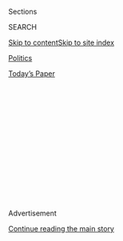 <div id="app">

<div>

<div>

<div>

<div class="NYTAppHideMasthead css-1q2w90k e1suatyy0">

<div class="section css-ui9rw0 e1suatyy2">

<div class="css-eph4ug er09x8g0">

<div class="css-6n7j50">

</div>

<span class="css-1dv1kvn">Sections</span>

<div class="css-10488qs">

<span class="css-1dv1kvn">SEARCH</span>

</div>

[Skip to content](#site-content)[Skip to site
index](#site-index)

</div>

<div id="masthead-section-label" class="css-1wr3we4 eaxe0e00">

[Politics](https://www.nytimes3xbfgragh.onion/section/politics)

</div>

<div class="css-10698na e1huz5gh0">

</div>

</div>

<div id="masthead-bar-one" class="section hasLinks css-15hmgas e1csuq9d3">

<div class="css-uqyvli e1csuq9d0">

</div>

<div class="css-1uqjmks e1csuq9d1">

</div>

<div class="css-9e9ivx">

[](https://myaccount.nytimes3xbfgragh.onion/auth/login?response_type=cookie&client_id=vi)

</div>

<div class="css-1bvtpon e1csuq9d2">

[Today’s
Paper](https://www.nytimes3xbfgragh.onion/section/todayspaper)

</div>

</div>

</div>

</div>

<div data-aria-hidden="false">

<div id="site-content" data-role="main">

<div>

<div class="css-1aor85t" style="opacity:0.000000001;z-index:-1;visibility:hidden">

<div class="css-1hqnpie">

<div class="css-epjblv">

<span class="css-17xtcya">[Politics](/section/politics)</span><span class="css-x15j1o">|</span><span class="css-fwqvlz">Trump
Seeks to Stop Counting Unauthorized Immigrants in Drawing House
Districts</span>

</div>

<div class="css-k008qs">

<div class="css-1iwv8en">

<span class="css-18z7m18"></span>

<div>

</div>

</div>

<span class="css-1n6z4y">https://nyti.ms/3fO7BO1</span>

<div class="css-1705lsu">

<div class="css-4xjgmj">

<div class="css-4skfbu" data-role="toolbar" data-aria-label="Social Media Share buttons, Save button, and Comments Panel with current comment count" data-testid="share-tools">

  - 
  - 
  - 
  - 
    
    <div class="css-6n7j50">
    
    </div>

  - 

</div>

</div>

</div>

</div>

</div>

</div>

<div id="NYT_TOP_BANNER_REGION" class="css-13pd83m">

</div>

<div id="top-wrapper" class="css-1sy8kpn">

<div id="top-slug" class="css-l9onyx">

Advertisement

</div>

[Continue reading the main
story](#after-top)

<div class="ad top-wrapper" style="text-align:center;height:100%;display:block;min-height:250px">

<div id="top" class="place-ad" data-position="top" data-size-key="top">

</div>

</div>

<div id="after-top">

</div>

</div>

<div>

<div id="sponsor-wrapper" class="css-1hyfx7x">

<div id="sponsor-slug" class="css-19vbshk">

Supported by

</div>

[Continue reading the main
story](#after-sponsor)

<div id="sponsor" class="ad sponsor-wrapper" style="text-align:center;height:100%;display:block">

</div>

<div id="after-sponsor">

</div>

</div>

<div class="css-186x18t">

</div>

<div class="css-1vkm6nb ehdk2mb0">

# Trump Seeks to Stop Counting Unauthorized Immigrants in Drawing House Districts

</div>

Critics described the move as unconstitutional and a transparent attempt
to help Republicans.

<div class="css-79elbk" data-testid="photoviewer-wrapper">

<div class="css-z3e15g" data-testid="photoviewer-wrapper-hidden">

</div>

<div class="css-1a48zt4 ehw59r15" data-testid="photoviewer-children">

![<span class="css-16f3y1r e13ogyst0" data-aria-hidden="true">President
Trump, in a statement, accused “the radical left” of trying to “conceal
the number of illegal aliens in our
country.”</span><span class="css-cnj6d5 e1z0qqy90" itemprop="copyrightHolder"><span class="css-1ly73wi e1tej78p0">Credit...</span><span><span>Doug
Mills/The New York
Times</span></span></span>](https://static01.graylady3jvrrxbe.onion/images/2020/08/20/us/politics/20dc-immig-eo/merlin_174766299_d164c2c5-1528-4c70-9b1b-f4405db24dfd-articleLarge.jpg?quality=75&auto=webp&disable=upscale)

</div>

</div>

<div class="css-18e8msd">

<div class="css-pdw9fk epjyd6m0">

<div class="css-1txwxcy ey68jwv0" data-aria-hidden="true">

[![Katie
Rogers](https://static01.graylady3jvrrxbe.onion/images/2018/06/12/multimedia/author-katie-rogers/author-katie-rogers-thumbLarge-v2.png
"Katie Rogers")](https://www.nytimes3xbfgragh.onion/by/katie-rogers)[![Peter
Baker](https://static01.graylady3jvrrxbe.onion/images/2018/06/13/multimedia/peter-baker/peter-baker-thumbLarge-v2.png
"Peter Baker")](https://www.nytimes3xbfgragh.onion/by/peter-baker)

</div>

<div class="css-1baulvz">

By [<span class="css-1baulvz" itemprop="name">Katie
Rogers</span>](https://www.nytimes3xbfgragh.onion/by/katie-rogers) and
[<span class="css-1baulvz last-byline" itemprop="name">Peter
Baker</span>](https://www.nytimes3xbfgragh.onion/by/peter-baker)

</div>

</div>

  - 
    
    <div class="css-ld3wwf e16638kd2">
    
    Published July 21, 2020Updated July 23,
    2020
    
    </div>

  - 
    
    <div class="css-4xjgmj">
    
    <div class="css-pvvomx" data-role="toolbar" data-aria-label="Social Media Share buttons, Save button, and Comments Panel with current comment count" data-testid="share-tools">
    
      - 
      - 
      - 
      - 
        
        <div class="css-6n7j50">
        
        </div>
    
      - 
    
    </div>
    
    </div>

</div>

</div>

<div class="section meteredContent css-1r7ky0e" name="articleBody" itemprop="articleBody">

<div class="css-1fanzo5 StoryBodyCompanionColumn">

<div class="css-53u6y8">

WASHINGTON — [President
Trump](https://www.nytimes3xbfgragh.onion/2020/07/23/us/trump-immigration-nation-netflix.html)
directed the federal government on Tuesday not to count undocumented
[immigrants](https://www.nytimes3xbfgragh.onion/2020/07/23/us/trump-immigration-nation-netflix.html)
when allocating the nation’s House districts, a move that critics called
a transparent political ploy to help Republicans in violation of the
Constitution.

The president’s directive would exclude millions of people when
determining how many House seats each state should have based on the
once-a-decade census, reversing the longstanding policy of counting
everyone regardless of citizenship or legal status. The effect would
likely shift several seats from Democratic states to Republican states.

“There used to be a time when you could proudly declare, ‘I am a citizen
of the United States,’” Mr. Trump said in a written statement after
signing a memorandum to the Commerce Department, which oversees the
Census Bureau. “But now, the radical left is trying to erase the
existence of this concept and conceal the number of illegal aliens in
our country. This is all part of a broader left-wing effort to erode the
rights of Americans citizens, and I will not stand for it.”

The action directly conflicts with the traditional consensus
interpretation of the Constitution and will almost surely be challenged
in court, potentially delaying its effect if not blocking its enactment
altogether. But it fit into Mr. Trump’s efforts to curb both legal and
illegal immigration at a time when he is anxiously trying to galvanize
his political base heading into a fall election season trailing his
Democratic opponent.

</div>

</div>

<div class="css-1fanzo5 StoryBodyCompanionColumn">

<div class="css-53u6y8">

“I think the Donald Trump view is: ‘I can look like I’m trying to do
something by stoking anti-immigrant fervor, and if I lose in court then,
I just stoke anti-court fervor too,’” Joshua A. Geltzer, the director of
the Institute for Constitutional Advocacy and Protection at Georgetown,
said in an interview. “It should be legally impossible as well as
factually difficult to do.”

As a practical matter, Mr. Trump’s order could not be carried out even
were it legal, because no official tally of undocumented immigrants
exists, and federal law bars the use of population estimates for
reapportionment purposes*.*

The move comes a year after Mr. Trump [was blocked by the Supreme
Court](https://www.nytimes3xbfgragh.onion/2019/07/02/us/trump-census-citizenship-question.html)
from adding a citizenship question to the census on the grounds that its
ostensible reasoning “seems to have been contrived.” The administration
has been trying ever since to collect information on undocumented
immigrants through separate means [like driver’s license
files](https://www.nytimes3xbfgragh.onion/aponline/2020/07/16/us/ap-us-census-citizenship.html).

[A study last year by the Center for Immigration
Studies](https://cis.org/Report/Impact-Legal-and-Illegal-Immigration-Apportionment-Seats-US-House-Representatives-2020),
a group that supports limits on immigration, found that excluding
immigrants from the count for purposes of drawing congressional
districts would take away seats from some states while giving more to
others.

Excluding unauthorized immigrants in 2020 would redistribute three
seats, the study found, with California, New York and Texas all losing a
seat that they would have had otherwise, while Ohio, Alabama and
Minnesota would each gain one. The study found even more sweeping
effects if the U.S.-born children of undocumented immigrants were
excluded, but the president’s directive made no mention of them.

</div>

</div>

<div class="css-1fanzo5 StoryBodyCompanionColumn">

<div class="css-53u6y8">

Steven Camarota, the research director for the center, said the
administration’s effort would be difficult administratively and likely
tied up in court. “Nevertheless,” he said, “the president has done the
country an important service by reminding us that tolerating large-scale
illegal immigration creates a number of unavoidable consequences,
including diluting the political representation of American citizens in
Congress and the Electoral College.”

The White House separately asked congressional appropriators last
weekend to include $1 billion into the next coronavirus relief package
for the purpose of conducting a “timely census.” The Census Bureau had
previously sought permission to extend the tally of the hardest-to-count
people into October and delay delivery of reapportionment population
totals to next year.

The $1 billion could allow the bureau to abandon that plan and
accelerate the counting to deliver a reapportionment count to Congress
in December, before Mr. Trump leaves office if he loses the election to
former Vice President Joseph R. Biden Jr. It could mean that less time
is devoted to counting the marginalized people than in a normal census,
which experts believe would benefit Republicans.

The president’s directive on Tuesday amounted to his latest
election-year effort to restrict immigration and immigration rights in
the United States, lately predicated on the need to stem the spread of
the coronavirus.

The administration decided last month [to suspend new work
visas](https://www.nytimes3xbfgragh.onion/2020/06/22/us/politics/trump-h1b-work-visas.html)
and bar hundreds of thousands of foreigners from seeking employment in
the United States, drawing immediate opposition from business leaders
and several states.

But last week administration officials [backed
away](https://www.nytimes3xbfgragh.onion/2020/06/22/us/politics/trump-h1b-work-visas.html)
from a separate plan to strip international college students of their
visas if they did not attend at least some classes in person. Earlier
this month, Mr. Trump told Telemundo that he would sign a “much bigger
bill on immigration” through an executive order, although that has not
come to fruition.

The president’s move to exclude unauthorized immigrants from
congressional apportionment upends a long history. Even as he signed his
memorandum on Tuesday, [the Census Bureau’s own
website](https://www.census.gov/population/apportionment/about/faq.html#Q16)
continued to say in a question-and-answer section that undocumented
residents are to be counted: “Yes, all people (citizens and noncitizens)
with a usual residence in the 50 states are to be included in the census
and thus in the apportionment counts.”

</div>

</div>

<div class="css-1fanzo5 StoryBodyCompanionColumn">

<div class="css-53u6y8">

The president’s policy appeared at odds with the Constitution, which
[requires the government to
conduct](https://www.census.gov/programs-surveys/decennial-census/about/census-constitution.html)
an “actual enumeration” of all people living in the United States
without distinguishing whether they are citizens. But the memorandum
signed by Mr. Trump argued that the government has always made
distinctions like not counting foreign diplomats or temporary visitors
even though they are in the United States physically. Therefore, the
memorandum argued, the government can make the further distinction of
not counting people who have no legal right to be in the country in the
first place.

The argument that immigrants can be excluded from reapportionment counts
also runs counter to legal opinions that the Department of Justice
issued during the administrations of Presidents George H.W. Bush and
Bill Clinton, when some in Congress sought to put that exclusion into
law.

Critics said the administration’s efforts first to include a citizenship
question and now to disregard undocumented immigrants from apportionment
would lead to undercounts of even legal noncitizens and minority
residents, resulting in less representation and federal funding in areas
where they live, which tend to vote Democratic.

Marielena Hincapié, the executive director of the National Immigration
Law Center Immigrant Justice Fund, said that regardless of whether Mr.
Trump’s latest action was legal, it would discourage compliance with the
census among Latinos, who already complete the survey at lower rates
than people of other races.

“This is his go-to play every time that he’s feeling cornered or he’s
feeling like he’s losing,” Ms. Hincapié said. “He uses immigrants and
immigration to divide and distract, and at the same time he sends that
chilling effect through all immigrant communities who have already been
living in fear under his administration.”

Michael Wines contributed reporting.

</div>

</div>

<div>

</div>

</div>

<div>

</div>

<div>

</div>

<div>

</div>

<div>

<div id="bottom-wrapper" class="css-1ede5it">

<div id="bottom-slug" class="css-l9onyx">

Advertisement

</div>

[Continue reading the main
story](#after-bottom)

<div id="bottom" class="ad bottom-wrapper" style="text-align:center;height:100%;display:block;min-height:90px">

</div>

<div id="after-bottom">

</div>

</div>

</div>

</div>

</div>

## Site Index

<div>

</div>

## Site Information Navigation

  - [© <span>2020</span> <span>The New York Times
    Company</span>](https://help.nytimes3xbfgragh.onion/hc/en-us/articles/115014792127-Copyright-notice)

<!-- end list -->

  - [NYTCo](https://www.nytco.com/)
  - [Contact
    Us](https://help.nytimes3xbfgragh.onion/hc/en-us/articles/115015385887-Contact-Us)
  - [Work with us](https://www.nytco.com/careers/)
  - [Advertise](https://nytmediakit.com/)
  - [T Brand Studio](http://www.tbrandstudio.com/)
  - [Your Ad
    Choices](https://www.nytimes3xbfgragh.onion/privacy/cookie-policy#how-do-i-manage-trackers)
  - [Privacy](https://www.nytimes3xbfgragh.onion/privacy)
  - [Terms of
    Service](https://help.nytimes3xbfgragh.onion/hc/en-us/articles/115014893428-Terms-of-service)
  - [Terms of
    Sale](https://help.nytimes3xbfgragh.onion/hc/en-us/articles/115014893968-Terms-of-sale)
  - [Site
    Map](https://spiderbites.nytimes3xbfgragh.onion)
  - [Help](https://help.nytimes3xbfgragh.onion/hc/en-us)
  - [Subscriptions](https://www.nytimes3xbfgragh.onion/subscription?campaignId=37WXW)

</div>

</div>

</div>

</div>

